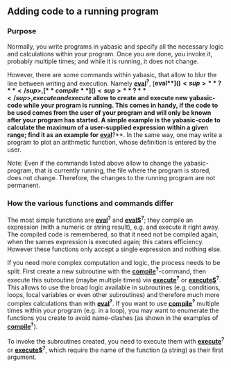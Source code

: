 ## Adding code to a running program

### Purpose

Normally, you write programs in yabasic and specify all the necessary logic and calculations within your program. Once you are done, you invoke it, probably multiple times; and while it is running, it does not change.

However, there are some commands within yabasic, that allow to blur the line between writing and execution. Namely [**eval**]()<sup>**?**</sup>, [**eval$**]()<sup>**?**</sup>, [**compile**]()<sup>**?**</sup>, execute and execute$ allow to create and execute new yabasic-code while your program is running. This comes in handy, if the code to be used comes from the user of your program and will only be known after your program has started. A simple example is the yabasic-code to calculate the maximum of a user-supplied expression within a given range; find it as an example for [**eval**]()<sup>**?**</sup>. In the same way, one may write a program to plot an arithmetic function, whose definition is entered by the user.

Note: Even if the commands listed above allow to change the yabasic-program, that is currently running, the file where the program is stored, does not change. Therefore, the changes to the running program are not permanent.

### How the various functions and commands differ

The most simple functions are [**eval**]()<sup>**?**</sup> and [**eval$**]()<sup>**?**</sup>; they compile an expression (with a numeric or string result), e.g. and execute it right away. The compiled code is remembered, so that it need not be compiled again, when the sames expression is executed again; this caters efficiency. However these functions only accept a single expression and nothing else.

If you need more complex computation and logic, the process needs to be split: First create a new subroutine with the [**compile**]()<sup>**?**</sup>-command, then execute this subroutine (maybe multiple times) via [**execute**]()<sup>**?**</sup> or [**execute$**]()<sup>**?**</sup>. This allows to use the broad logic available in subroutines (e.g. conditions, loops, local variables or even other subroutines) and therefore much more complex calculations than with [**eval**]()<sup>**?**</sup>. If you want to use [**compile**]()<sup>**?**</sup> multiple times within your program (e.g. in a loop), you may want to enumerate the functions you create to avoid name-clashes (as shown in the examples of [**compile**]()<sup>**?**</sup>).

To invoke the subroutines created, you need to execute them with [**execute**]()<sup>**?**</sup> or [**execute$**]()<sup>**?**</sup>, which require the name of the function (a string) as their first argument.

